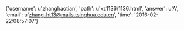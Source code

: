 {'username': u'zhanghaotian', 'path': u'xz1136/1136.html', 'answer': u'A', 'email': u'zhang-ht13@mails.tsinghua.edu.cn', 'time': '2016-02-22:08:57:07'}